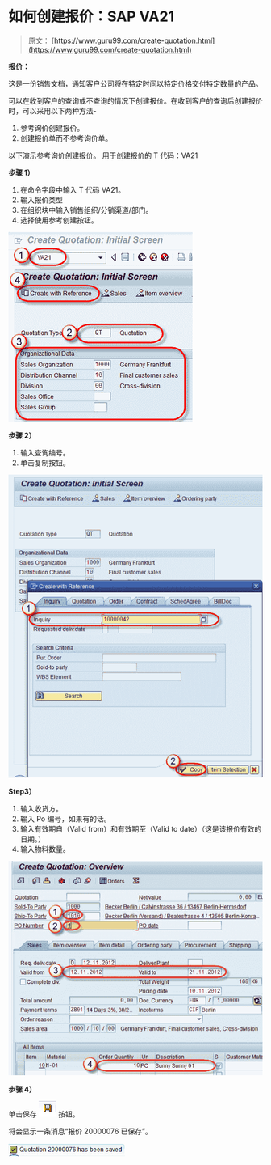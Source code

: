 # 如何创建报价：SAP VA21

> 原文： [https://www.guru99.com/create-quotation.html](https://www.guru99.com/create-quotation.html)

**报价：**

这是一份销售文档，通知客户公司将在特定时间以特定价格交付特定数量的产品。

可以在收到客户的查询或不查询的情况下创建报价。在收到客户的查询后创建报价时，可以采用以下两种方法-

1.  参考询价创建报价。
2.  创建报价单而不参考询价​​单。

以下演示参考询价创建报价。 用于创建报价的 T 代码：VA21

**步骤 1）**

1.  在命令字段中输入 T 代码 VA21。
2.  输入报价类型
3.  在组织块中输入销售组织/分销渠道/部门。
4.  选择使用参考创建按钮。

[![](img/1b701470cd692684d9f6c6120af0d47c.png)](/images/sap/2012/11/13.jpg)

**步骤 2）**

1.  输入查询编号。
2.  单击复制按钮。

[![](img/ef7a2160cb9ff2bb699bf65cc18fcef9.png)](/images/sap/2012/11/final3.jpg)

**Step3）**

1.  输入收货方。
2.  输入 Po 编号，如果有的话。
3.  输入有效期自（Valid from）和有效期至（Valid to date）（这是该报价有效的日期。）
4.  输入物料数量。

![How to Create Quotation: SAP VA21](img/71ccf32bf00698986fd3ac1ac1a21f4b.png)

**步骤 4）**

单击保存 [![](img/3721dee1a6e9daccd907c4898abc1235.png)](/images/sap/2012/11/save6.png) 按钮。

将会显示一条消息“报价 20000076 已保存”。

[![](img/73500b948b16a12a628c60a8463032c0.png)](/images/sap/2012/11/31.jpg)